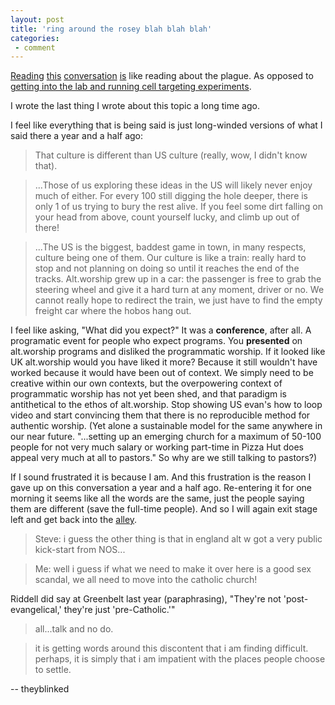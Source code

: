 ```yaml
---
layout: post
title: 'ring around the rosey blah blah blah'
categories:
 - comment
---
```



<a href="http://jonnybaker.blogs.com/jonnybaker/emerging_church/index.html">Reading</a> <a href="http://moot.uk.net/blog/mootblog.htm">this</a> <a href="http://www.jenlemen.com/">conversation</a> <a href="http://aidanslegacy.blogspot.com/2004/05/uk-vs-usa-battle-royale.html">is</a> like reading about the plague. As opposed to <a href="http://withadot.blogspot.com/">getting into the lab and running cell targeting experiments</a>.

<a class="dead">I wrote the last thing I wrote about this topic</a> a long time ago. 

I feel like everything that is being said is just long-winded versions of what I said there a year and a half ago:

> That culture is different than US culture (really, wow, I didn't know that). 

> ...Those of us exploring these ideas in the US will likely never enjoy much of either. For every 100 still digging the hole deeper, there is only 1 of us trying to bury the rest alive. If you feel some dirt falling on your head from above, count yourself lucky, and climb up out of there! 

> ...The US is the biggest, baddest game in town, in many respects, culture being one of them. Our culture is like a train: really hard to stop and not planning on doing so until it reaches the end of the tracks. Alt.worship grew up in a car: the passenger is free to grab the steering wheel and give it a hard turn at any moment, driver or no. We cannot really hope to redirect the train, we just have to find the empty freight car where the hobos hang out.

I feel like asking, "What did you expect?" It was a <strong>conference</strong>, after all. A programatic event for people who expect programs. You <strong>presented</strong> on alt.worship programs and disliked the programmatic worship. If it looked like UK alt.worship would you have liked it more? Because it still wouldn't have worked because it would have been out of context. We simply need to be creative within our own contexts, but the overpowering context of programmatic worship has not yet been shed, and that paradigm is antithetical to the ethos of alt.worship. Stop showing US evan's how to loop video and start convincing them that there is no reproducible method for authentic worship. (Yet alone a sustainable model for the same anywhere in our near future. "...setting up an emerging church for a maximum of 50-100 people for not very much salary or working part-time in Pizza Hut does appeal very much at all to pastors." So why are we still talking to pastors?)

If I sound frustrated it is because I am. And this frustration is the reason I gave up on this conversation a year and a half ago. Re-entering it for one morning it seems like all the words are the same, just the people saying them are different (save the full-time people). And so I will again exit stage left and get back into the <a href="http://www.bluejake.com/archives/2004/05/29/cortlandt_alley_2.php">alley</a>. 


> Steve: i guess the other thing is that in england alt w got a very public kick-start from NOS...

> Me: well i guess if what we need to make it over here is a good sex scandal, we all need to move into the catholic church!

Riddell did say at Greenbelt last year (paraphrasing), "They're not 'post-evangelical,' they're just 'pre-Catholic.'"

> all...talk and no do.

> it is getting words around this discontent that i am finding difficult. perhaps, it is simply that i am impatient with the places people choose to settle.

-- <a class="dead">theyblinked</a>
